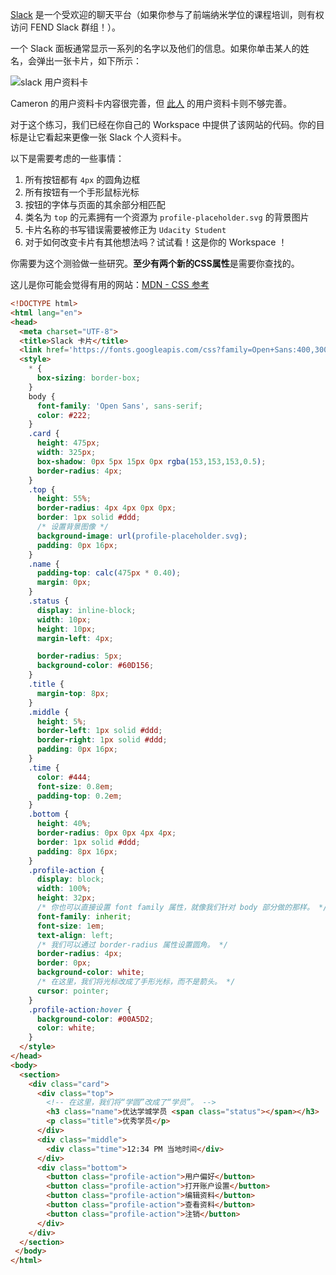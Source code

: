 [Slack](http://slack.com/) 是一个受欢迎的聊天平台（如果你参与了前端纳米学位的课程培训，则有权访问 FEND Slack 群组！）。

一个 Slack 面板通常显示一系列的名字以及他们的信息。如果你单击某人的姓名，会弹出一张卡片，如下所示：

![slack 用户资料卡](http://ww4.sinaimg.cn/large/006tKfTcgw1fakq938xyxj308z0b4js5.jpg)

Cameron 的用户资料卡内容很完善，但 [此人](https://udacity.github.io/fend-zh/lessons/L3/problem-set/07-slack-card/index.html) 的用户资料卡则不够完善。

对于这个练习，我们已经在你自己的 Workspace 中提供了该网站的代码。你的目标是让它看起来更像一张 Slack 个人资料卡。

以下是需要考虑的一些事情：

1. 所有按钮都有 `4px` 的圆角边框
2. 所有按钮有一个手形鼠标光标
3. 按钮的字体与页面的其余部分相匹配
4. 类名为 `top` 的元素拥有一个资源为 `profile-placeholder.svg` 的背景图片
5. 卡片名称的书写错误需要被修正为 `Udacity Student`
6. 对于如何改变卡片有其他想法吗？试试看！这是你的 Workspace ！

你需要为这个测验做一些研究。**至少有两个新的CSS属性**是需要你查找的。

这儿是你可能会觉得有用的网站：[MDN - CSS 参考](https://developer.mozilla.org/zh-CN/docs/Web/CSS/Reference)







```html
<!DOCTYPE html>
<html lang="en">
<head>
  <meta charset="UTF-8">
  <title>Slack 卡片</title>
  <link href='https://fonts.googleapis.com/css?family=Open+Sans:400,300' rel='stylesheet' type='text/css'>
  <style>
    * {
      box-sizing: border-box;
    }
    body {
      font-family: 'Open Sans', sans-serif;
      color: #222;
    }
    .card {
      height: 475px;
      width: 325px;
      box-shadow: 0px 5px 15px 0px rgba(153,153,153,0.5);
      border-radius: 4px;
    }
    .top {
      height: 55%;
      border-radius: 4px 4px 0px 0px;
      border: 1px solid #ddd;
      /* 设置背景图像 */
      background-image: url(profile-placeholder.svg);
      padding: 0px 16px;
    }
    .name {
      padding-top: calc(475px * 0.40);
      margin: 0px;
    }
    .status {
      display: inline-block;
      width: 10px;
      height: 10px;
      margin-left: 4px;

      border-radius: 5px;
      background-color: #60D156;
    }
    .title {
      margin-top: 8px;
    }
    .middle {
      height: 5%;
      border-left: 1px solid #ddd;
      border-right: 1px solid #ddd;
      padding: 0px 16px;
    }
    .time {
      color: #444;
      font-size: 0.8em;
      padding-top: 0.2em;
    }
    .bottom {
      height: 40%;
      border-radius: 0px 0px 4px 4px;
      border: 1px solid #ddd;
      padding: 8px 16px;
    }
    .profile-action {
      display: block;
      width: 100%;
      height: 32px;
      /* 你也可以直接设置 font family 属性，就像我们针对 body 部分做的那样。 */
      font-family: inherit;
      font-size: 1em;
      text-align: left;
	  /* 我们可以通过 border-radius 属性设置圆角。 */
      border-radius: 4px;
      border: 0px;
      background-color: white;
      /* 在这里，我们将光标改成了手形光标，而不是箭头。 */
      cursor: pointer;
    }
    .profile-action:hover {
      background-color: #00A5D2;
      color: white;
    }
  </style>
</head>
<body>
  <section>
    <div class="card">
      <div class="top">
        <!-- 在这里，我们将“学圆”改成了“学员”。 -->
        <h3 class="name">优达学城学员 <span class="status"></span></h3>
        <p class="title">优秀学员</p>
      </div>
      <div class="middle">
        <div class="time">12:34 PM 当地时间</div>
      </div>
      <div class="bottom">
        <button class="profile-action">用户偏好</button>
        <button class="profile-action">打开账户设置</button>
        <button class="profile-action">编辑资料</button>
        <button class="profile-action">查看资料</button>
        <button class="profile-action">注销</button>
      </div>
    </div>
  </section>
 </body>
</html>

```

